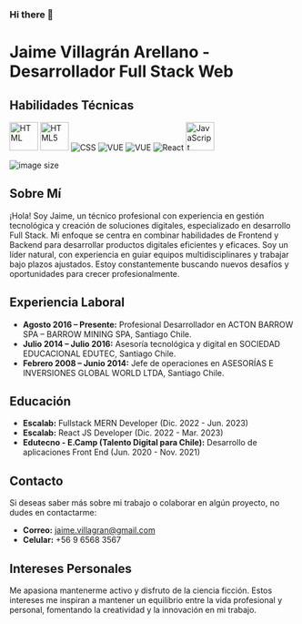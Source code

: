 ### Hi there 👋
# Jaime Villagrán Arellano - Desarrollador Full Stack Web

## Habilidades Técnicas

<p>
    <img src="https://www.google.com/imgres?imgurl=https%3A%2F%2Fwww.freeiconspng.com%2Fthumbs%2Fhtml5-icon%2Fw3c-html5-logo-0.png&tbnid=BYgupmHKOf5yGM&vet=12ahUKEwjG8Na90cmCAxUusJUCHfykBwUQMygBegQIARBH..i&imgrefurl=https%3A%2F%2Fwww.freeiconspng.com%2Fimg%2F12123&docid=waZ6Wwu-t4UGxM&w=320&h=320&q=HTML%20png%20transparent%20size&ved=2ahUKEwjG8Na90cmCAxUusJUCHfykBwUQMygBegQIARBH" alt="HTML" width="50"/>
  <img src="https://github.com/jaimeVillagran/jaimeVillagran/assets/87080231/281dca27-4c41-447a-976d-0658067a8870" alt="HTML5" width="50"/>
  <img src="https://github.com/jaimeVillagran/jaimeVillagran/assets/87080231/275ea668-9272-4446-ab78-8a671cc297e8" alt="CSS" with="50"/>

<img src="https://www.google.com/url?sa=i&url=https%3A%2F%2Fwww.pngwing.com%2Fen%2Ffree-png-hgorm&psig=AOvVaw1jGxleGg5VbOHnHDS8Etd8&ust=1700262756544000&source=images&cd=vfe&opi=89978449&ved=0CBEQjRxqFwoTCLDM0sTSyYIDFQAAAAAdAAAAABAa" alt="VUE" with="50"/>
<img src="https://github.com/jaimeVillagran/jaimeVillagran/assets/87080231/275ea668-9272-4446-ab78-8a671cc297e8" alt="VUE" with="50"/>
<img src="https://github.com/jaimeVillagran/jaimeVillagran/assets/87080231/275ea668-9272-4446-ab78-8a671cc297e8" alt="React" width"50"/>

  <img src="URL_del_logo_JavaScript" alt="JavaScript" width="50"/>
</p>

![image size]()

## Sobre Mí
¡Hola! Soy Jaime, un técnico profesional con experiencia en gestión tecnológica y creación de soluciones digitales, especializado en desarrollo Full Stack. Mi enfoque se centra en combinar habilidades de Frontend y Backend para desarrollar productos digitales eficientes y eficaces. Soy un líder natural, con experiencia en guiar equipos multidisciplinares y trabajar bajo plazos ajustados. Estoy constantemente buscando nuevos desafíos y oportunidades para crecer profesionalmente.

## Experiencia Laboral
- **Agosto 2016 – Presente:** Profesional Desarrollador en ACTON BARROW SPA – BARROW MINING SPA, Santiago Chile.
- **Julio 2014 – Julio 2016:** Asesoría tecnológica y digital en SOCIEDAD EDUCACIONAL EDUTEC, Santiago Chile.
- **Febrero 2008 – Junio 2014:** Jefe de operaciones en ASESORÍAS E INVERSIONES GLOBAL WORLD LTDA, Santiago Chile.
## Educación
- **Escalab:** Fullstack MERN Developer (Dic. 2022 - Jun. 2023)
- **Escalab:** React JS Developer (Dic. 2022 - Mar. 2023)
- **Edutecno - E.Camp (Talento Digital para Chile):** Desarrollo de aplicaciones Front End (Jun. 2020 - Nov. 2021)

## Contacto
Si deseas saber más sobre mi trabajo o colaborar en algún proyecto, no dudes en contactarme:
- **Correo:** [jaime.villagran@gmail.com](mailto:jaime.villagran@gmail.com)
- **Celular:** +56 9 6568 3567

## Intereses Personales
Me apasiona mantenerme activo y disfruto de la ciencia ficción. Estos intereses me inspiran a mantener un equilibrio entre la vida profesional y personal, fomentando la creatividad y la innovación en mi trabajo.

<!--
**jaimeVillagran/jaimeVillagran** is a ✨ _special_ ✨ repository because its `README.md` (this file) appears on your GitHub profile.

Here are some ideas to get you started:

- 🔭 I’m currently working on ...
- 🌱 I’m currently learning ...
- 👯 I’m looking to collaborate on ...
- 🤔 I’m looking for help with ...
- 💬 Ask me about ...
- 📫 How to reach me: ...
- 😄 Pronouns: ...
- ⚡ Fun fact: ...
-->
